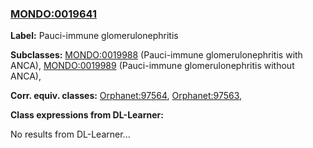 
### [MONDO:0019641](http://purl.obolibrary.org/obo/MONDO_0019641)
**Label:** Pauci-immune glomerulonephritis

**Subclasses:** [MONDO:0019988](http://purl.obolibrary.org/obo/MONDO_0019988) (Pauci-immune glomerulonephritis with ANCA), [MONDO:0019989](http://purl.obolibrary.org/obo/MONDO_0019989) (Pauci-immune glomerulonephritis without ANCA), 

**Corr. equiv. classes:** [Orphanet:97564](http://www.orpha.net/ORDO/Orphanet_97564), [Orphanet:97563](http://www.orpha.net/ORDO/Orphanet_97563), 

**Class expressions from DL-Learner:**

No results from DL-Learner...



